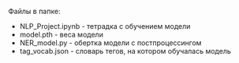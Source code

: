 Файлы в папке:

- NLP_Project.ipynb - тетрадка с обучением модели
- model.pth - веса модели
- NER_model.py - обертка модели с постпроцессингом
- tag_vocab.json - словарь тегов, на котором обучалась модель
